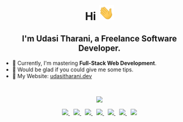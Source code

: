 <link rel="stylesheet" href="https://github.com/udasitharani/udasitharani/blob/master/readme.css" />

<h1 align="center">Hi <img src="https://raw.githubusercontent.com/ABSphreak/ABSphreak/master/gifs/Hi.gif" width="40px" /></h1>
<h2 align="center">I'm Udasi Tharani, a Freelance Software Developer.</h2>

- 🚀 Currently, I'm mastering **Full-Stack Web Development**.
- 💬 Would be glad if you could give me some tips.
- 📱 My Website: [udasitharani.dev](https://udasitharani.dev)
<br/>
<p align="center">
<img src="https://github-readme-stats-five-lyart.vercel.app/api?username=udasitharani&show_icons=true" />
</p>

<dl>
<div align="center">
    <a target="_blank" href="mailto: me@udasitharani.dev">
        <span style="padding: 5px; width: 40px; height: 40px">
            <img src='https://github.com/udasitharani/udasitharani/blob/master/gmail.svg' />
        </span>
    </a>
    <a target="_blank" href="https://www.instagram.com/udasi.tharani/">
        <span style="padding: 5px; width: 40px; height: 40px">
            <img src='https://github.com/udasitharani/udasitharani/blob/master/instagram.svg'
            />
        </span>
    </a>
    <a target="_blank" href="https://www.linkedin.com/in/udasi-tharani-bb3232193/">
        <span style="padding: 5px; width: 40px; height: 40px">
            <img src='https://github.com/udasitharani/udasitharani/blob/master/linkedin.svg'/>
        </span>
    </a>
    <a target="_blank" href="https://t.me/udasitharani">
        <span style="padding: 5px; width: 40px; height: 40px">
            <img src='https://github.com/udasitharani/udasitharani/blob/master/telegram.svg'/>
        </span>
    </a>
    <a target="_blank" href="https://medium.com/@udasitharani">
        <span style="padding: 5px; width: 40px; height: 40px">
            <img src='https://github.com/udasitharani/udasitharani/blob/master/medium.svg' />
        </span>
    </a>
    <a target="_blank" href="https://github.com/udasitharani">
        <span style="padding: 5px; width: 40px; height: 40px">
            <img src='https://github.com/udasitharani/udasitharani/blob/master/github.svg'/>
        </span>
    </a>
    <a target="_blank" href="https://twitter.com/TharaniUdasi">
        <span style="padding: 5px; width: 40px; height: 40px">
            <img src='https://github.com/udasitharani/udasitharani/blob/master/twitter.svg'/>
        </span>
    </a>
</div>
</dl>
